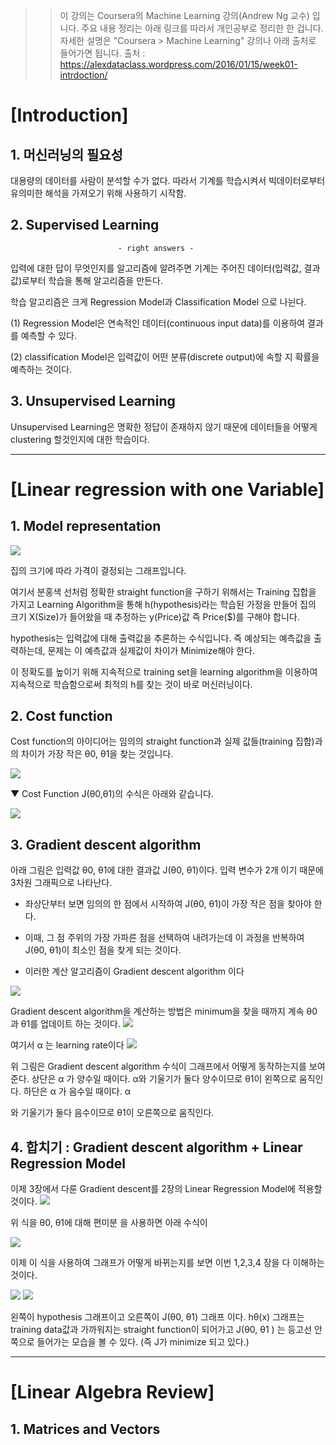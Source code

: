 
>>이 강의는 Coursera의 Machine Learning 강의(Andrew Ng 교수) 입니다.
>>주요 내용 정리는 아래 링크를 따라서 개인공부로 정리한 한 겁니다. 자세한 설명은 "Coursera >
>>Machine Learning" 강의나 아래 출처로 들어가면 됩니다.
>>출처 : <https://alexdataclass.wordpress.com/2016/01/15/week01-intrdoction/>

# [Introduction]

## 1. 머신러닝의 필요성

대용량의 데이터를 사람이 분석할 수가 없다. 따라서 기계를 학습시켜서 빅데이터로부터 유의미한 해석을 가져오기 위해 사용하기 시작함.

## 2. Supervised Learning
                            - right answers -
입력에 대한 답이 무엇인지를 알고리즘에 알려주면 기계는 주어진 데이터(입력값, 결과값)로부터 학습을 통해 알고리즘을 만든다.

학습 알고리즘은 크게 Regression Model과 Classification Model 으로 나뉜다.

(1) Regression Model은 연속적인 데이터(continuous input data)를 이용하여 결과를 예측할 수 있다.

(2) classification Model은 입력값이 어떤 분류(discrete output)에 속할 지 확률을 예측하는 것이다.

## 3. Unsupervised Learning
    
Unsupervised Learning은 명확한 정답이 존재하지 않기 때문에 데이터들을 어떻게 clustering 할것인지에 대한 학습이다.

--------------------------------------

# [Linear regression with one Variable]

## 1. Model representation

![](http://cfile8.uf.tistory.com/image/217679425916F5F50BD312)

집의 크기에 따라 가격이 결정되는 그래프입니다. 

 여기서 분홍색 선처럼 정확한 straight function을 구하기 위해서는 Training 집합을 가지고 Learning Algorithm을 통해 h(hypothesis)라는 학습된 가정을 만들어 집의 크기 X(Size)가 들어왔을 때 추정하는 y(Price)값 즉 Price($)를 구해야 합니다.

  hypothesis는 입력값에 대해 출력값을 추론하는 수식입니다. 즉 예상되는 예측값을 출력하는데, 문제는 이 예측값과 실제값이 차이가 Minimize해야 한다.

 이 정확도를 높이기 위해 지속적으로  training set을 learning algorithm을 이용하여 지속적으로 학습함으로써 최적의 h를 찾는 것이 바로 머신러닝이다. 

 ## 2. Cost function

 Cost function의 아이디어는 임의의 straight function과 실제 값들(training 집합)과의 차이가 가장 작은 θ0, θ1을 찾는 것입니다.

 ![](http://cfile2.uf.tistory.com/image/213B404E5916F8431C68C3)

  ▼ Cost Function J(θ0,θ1)의 수식은 아래와 같습니다.

  ![](http://cfile22.uf.tistory.com/image/2353904A5916F79D2B4A64)

## 3. Gradient descent algorithm

아래 그림은 입력값 θ0, θ1에 대한 결과값  J(θ0, θ1)이다. 입력 변수가 2개 이기 때문에 3차원 그래픽으로 나타난다.

- 좌상단부터 보면 임의의 한 점에서 시작하여 J(θ0, θ1)이 가장 작은 점을 찾아야 한다.

- 이때, 그 점 주위의 가장 가파른 점을 선택하여 내려가는데 이 과정을 반복하여 J(θ0, θ1)이 최소인 점을 찾게 되는 것이다.

- 이러한 계산 알고리즘이 Gradient descent algorithm 이다

![](http://cfile1.uf.tistory.com/image/27456233591704950F7737)

Gradient descent algorithm을 계산하는 방법은 minimum을 찾을 때까지 계속 θ0 과 θ1를 업데이트 하는 것이다.
![](http://cfile4.uf.tistory.com/image/2171E03C5917061517EACE)

여기서 α 는 learning rate이다
![](http://cfile30.uf.tistory.com/image/2115A1375917072E0EE807)

위 그림은 Gradient descent algorithm 수식이 그래프에서 어떻게 동작하는지를 보여준다. 상단은 α 가 양수일 때이다. α와 기울기가 둘다 양수이므로  θ1이 왼쪽으로 움직인다. 하단은 α 가 음수일 때이다. α

와 기울기가 둘다 음수이므로  θ1이 오른쪽으로 움직인다.

## 4. 합치기 : Gradient descent algorithm + Linear Regression  Model

이제 3장에서 다룬 Gradient descent를 2장의 Linear Regression Model에 적용할 것이다.
![](http://cfile1.uf.tistory.com/image/263BD5385917082036003E)

위 식을 θ0, θ1에 대해 편미분 을 사용하면 아래 수식이

![](http://cfile22.uf.tistory.com/image/2719A538591708202FC650)

이제 이 식을 사용하여 그래프가 어떻게 바뀌는지를 보면 이번 1,2,3,4 장을 다 이해하는 것이다.

![](http://cfile7.uf.tistory.com/image/2571E03C591709C32C065D)
![](http://cfile3.uf.tistory.com/image/2102CB34591709702798E8)

왼쪽이 hypothesis 그래프이고 오른쪽이  J(θ0, θ1) 그래프 이다.   hθ(x) 그래프는 training data값과 가까워지는 straight function이 되어가고 J(θ0, θ1 ) 는 등고선 안쪽으로 들어가는 모습을 볼 수 있다. (즉 J가 minimize 되고 있다.)

----------------------------------------------
# [Linear Algebra Review]

## 1. Matrices and Vectors












